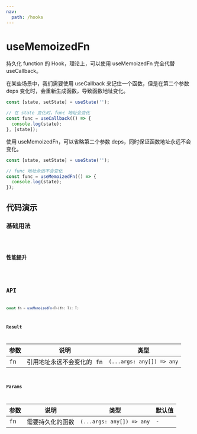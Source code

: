 ```yaml
---
nav:
  path: /hooks
---
```


# useMemoizedFn

持久化 function 的 Hook，理论上，可以使用 useMemoizedFn 完全代替 useCallback。

在某些场景中，我们需要使用 useCallback 来记住一个函数，但是在第二个参数 deps 变化时，会重新生成函数，导致函数地址变化。

```js
const [state, setState] = useState('');

// 在 state 变化时，func 地址会变化
const func = useCallback(() => {
  console.log(state);
}, [state]);
```

使用 useMemoizedFn，可以省略第二个参数 deps，同时保证函数地址永远不会变化。

```js
const [state, setState] = useState('');

// func 地址永远不会变化
const func = useMemoizedFn(() => {
  console.log(state);
});
```

## 代码演示

### 基础用法

<code hideActions='["CSB"]' src="./example/example.tsx" />

### 性能提升

<code hideActions='["CSB"]' src="./example/example2.tsx" />

## API

```typescript
const fn = useMemoizedFn<T>(fn: T): T;
```

### Result

| 参数 | 说明                      | 类型                      |
| ---- | ------------------------- | ------------------------- |
| fn   | 引用地址永远不会变化的 fn | `(...args: any[]) => any` |

### Params

| 参数 | 说明             | 类型                      | 默认值 |
| ---- | ---------------- | ------------------------- | ------ |
| fn   | 需要持久化的函数 | `(...args: any[]) => any` | -      |
